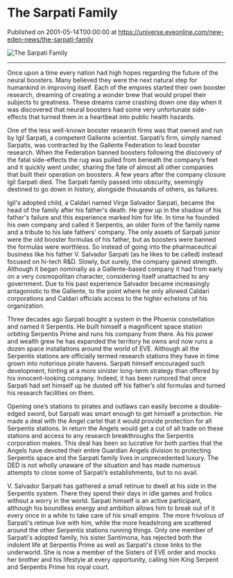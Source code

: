 # The Sarpati Family 
Published on 2001-05-14T00:00:00 at https://universe.eveonline.com/new-eden-news/the-sarpati-family

![The Sarpati Family](https://web.ccpgamescdn.com/communityassets/img/chronicles/chronicleImage/sarpati.jpg)

---


Once upon a time every nation had high hopes regarding the future of the neural boosters. Many believed they were the next natural step for humankind in improving itself. Each of the empires started their own booster research, dreaming of creating a wonder brew that would propel their subjects to greatness. These dreams came crashing down one day when it was discovered that neural boosters had some very unfortunate side-effects that turned them in a heartbeat into public health hazards.

One of the less well-known booster research firms was that owned and run by Igil Sarpati, a competent Gallente scientist. Sarpati’s firm, simply named Sarpatis, was contracted by the Gallente Federation to lead booster research. When the Federation banned boosters following the discovery of the fatal side-effects the rug was pulled from beneath the company’s feet and it quickly went under, sharing the fate of almost all other companies that built their operation on boosters. A few years after the company closure Igil Sarpati died. The Sarpati family passed into obscurity, seemingly destined to go down in history, alongside thousands of others, as failures.

Igil's adopted child, a Caldari named Virge Salvador Sarpati, became the head of the family after his father's death. He grew up in the shadow of his father's failure and this experience marked him for life. In time he founded his own company and called it Serpentis, an older form of the family name and a tribute to his late fathers' company. The only assets of Sarpati junior were the old booster formulas of his father, but as boosters were banned the formulas were worthless. So instead of going into the pharmaceutical business like his father V. Salvador Sarpati (as he likes to be called) instead focused on hi-tech R&D. Slowly, but surely, the company gained strength. Although it began nominally as a Gallente-based company it had from early on a very cosmopolitan character, considering itself unattached to any government. Due to his past experience Salvador became increasingly antagonistic to the Gallente, to the point where he only allowed Caldari corporations and Caldari officials access to the higher echelons of his organization.

Three decades ago Sarpati bought a system in the Phoenix constellation and named it Serpentis. He built himself a magnificent space station orbiting Serpentis Prime and runs his company from there. As his power and wealth grew he has expanded the territory he owns and now runs a dozen space installations around the world of EVE. Although all the Serpentis stations are officially termed research stations they have in time grown into notorious pirate havens. Sarpati himself encouraged such development, hinting at a more sinister long-term strategy than offered by his innocent-looking company. Indeed, it has been rumored that once Sarpati had set himself up he dusted off his father’s old formulas and turned his research facilities on them.

Opening one’s stations to pirates and outlaws can easily become a double-edged sword, but Sarpati was smart enough to get himself a protection. He made a deal with the Angel cartel that it would provide protection for all Serpentis stations. In return the Angels would get a cut of all trade on these stations and access to any research breakthroughs the Serpentis corporation makes. This deal has been so lucrative for both parties that the Angels have devoted their entire Guardian Angels division to protecting Serpentis space and the Sarpati family lives in unprecedented luxury. The DED is not wholly unaware of the situation and has made numerous attempts to close some of Sarpati’s establishments, but to no avail.

V. Salvador Sarpati has gathered a small retinue to dwell at his side in the Serpentis system. There they spend their days in idle games and frolics without a worry in the world. Sarpati himself is an active participant, although his boundless energy and ambition allows him to break out of it every once in a while to take care of his small empire. The more frivolous of Sarpati's retinue live with him, while the more headstrong are scattered around the other Serpentis stations running things. Only one member of Sarpati's adopted family, his sister Santimona, has rejected both the indolent life at Serpentis Prime as well as Sarpati's close links to the underworld. She is now a member of the Sisters of EVE order and mocks her brother and his lifestyle at every opportunity, calling him King Serpent and Serpentis Prime his royal court.
